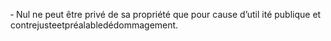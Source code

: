 ‐ Nul ne peut être privé de sa propriété que pour cause d’util ité publique et contrejusteetpréalabledédommagement.